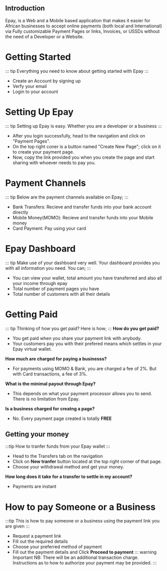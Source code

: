 ## Introduction
Epay, is a Web and a Mobile based application that makes it easier for African businesses to accept online payments (both local and International) via Fully customizable Payment Pages or links, Invoices, or USSDs without the need of a Developer or a Website. 


# Getting Started 
::: tip
Everything you need to know about getting started with Epay
:::
 - Create an Account by signing up
 - Verfy your email
 - Login to your account

 # Setting Up Epay
 ::: tip
 Setting up Epay is easy. Whether you are a developer or a business
 :::

 - After you login successfully, head to the navigation and click on "Payment Pages". 
 - On the top right coner is a button named "Create New Page"; click on it to create your payment page. 
 - Now, copy the link provided you when you create the page and start sharing with whoever needs to pay you.

 # Payment Channels
 ::: tip
Below are the payment channels available on Epay;
:::

 - Bank Transfers: Recieve and transfer funds into your bank account directly
 - Mobile Money(MOMO): Recieve and transfer funds into your Mobile money
 - Card Payment: Pay using your card

# Epay Dashboard
::: tip
Make use of your dashboard very well. Your dashboard provides you with all information you need. You can;
:::
- You can view your wallet, total amount you have transferred and also all your income through epay 
- Total number of payment pages you have
- Total number of customers with all their details

# Getting Paid
::: tip
Thinking of how you get paid? Here is how;
:::
 **How do you get paid?** 
- You get paid when you share your payment link with anybody. 
- Your customers pay you with their prefered means which settles in your Epay virtual wallet.

**How much are charged for paying a businesss?**
- For payments using MOMO & Bank, you are charged a fee of 2%. But with Card transactions, a fee of 3%.

**What is the minimal payout through Epay?**
- This depends on what your payment processor allows you to send. There is no limitation from Epay.

**Is a business charged for creatng a page?**
* No. Every payment page created is totally **FREE** 

## Getting your money
:::tip
How to tranfer funds from your Epay wallet
:::

- Head to the Transfers tab on the navigation
- Click on **New tranfer** button located at the top right corner of that page.
- Choose your withdrawal method and get your money.

**How long does it take for a transfer to settle in my account?**
- Payments are instant

# How to pay Someone or a Business
:::tip
This is how to pay someone or a business using the payment link you are given
:::
 - Request a payment link
 - Fill out the required details 
 - Choose your preferred method of payment
 - Fill out the payment details and Click **Proceed to payment**
 ::: warning Important
 NB: There will be an additional transaction charge. Instructions as to how to authorize your payment may be provided.
 :::

